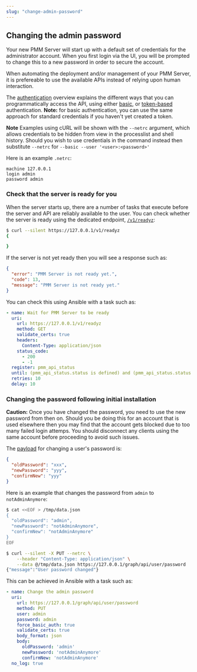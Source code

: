 ```yaml
---
slug: "change-admin-password"
---
```


## Changing the admin password

Your new PMM Server will start up with a default set of credentials for the administrator account.
When you first login via the UI, you will be prompted to change this to a new password in order to
secure the account.

When automating the deployment and/or management of your PMM Server, it is prefereable to use the
available APIs instead of relying upon human interaction.

The [authentication](#authentication) overview explains the different ways that you can
programmatically access the API, using either [basic](#use-an-api-key-in-basic-auth), or
[token-based](#authenticate) authentication. **Note:** for basic authentication, you can use the
same approach for standard credentials if you haven't yet created a token.

**Note** Examples using cURL will be shown with the `--netrc` argument, which allows
credentials to be hidden from view in the processlist and shell history. Should you wish to
use credentials in the command instead then substitute `--netrc` for `--basic --user '<user>:<password>'`

Here is an example `.netrc`:
```
machine 127.0.0.1
login admin
password admin
```

### Check that the server is ready for you

When the server starts up, there are a number of tasks that execute before the server and API
are reliably available to the user. You can check whether the server is ready using the dedicated
endpoint, [`/v1/readyz`](https://percona-pmm.readme.io/reference/readiness):

```sh
$ curl --silent https://127.0.0.1/v1/readyz
{

}
```

If the server is not yet ready then you will see a response such as:
```json
{
  "error": "PMM Server is not ready yet.",
  "code": 13,
  "message": "PMM Server is not ready yet."
}
```

You can check this using Ansible with a task such as:
```yaml
- name: Wait for PMM Server to be ready
  uri:
    url: https://127.0.0.1/v1/readyz
    method: GET
    validate_certs: true
    headers:
      Content-Type: application/json
    status_code:
      - 200
      - -1
  register: pmm_api_status
  until: (pmm_api_status.status is defined) and (pmm_api_status.status == 200)
  retries: 10
  delay: 10
```

### Changing the password following initial installation

**Caution:** Once you have changed the password, you need to use the new password
from then on. Should you be doing this for an account that is used elsewhere then
you may find that the account gets blocked due to too many failed login attemps.
You should disconnect any clients using the same account before proceeding to
avoid such issues.

The [payload](https://grafana.com/docs/grafana/latest/http_api/user/#change-password) for changing a user's password is:
```json
{
  "oldPassword": "xxx",
  "newPassword": "yyy",
  "confirmNew": "yyy"
}
```

Here is an example that changes the password from `admin` to `notAdminAnymore`:
```sh
$ cat <<EOF > /tmp/data.json
{
  "oldPassword": "admin",
  "newPassword": "notAdminAnymore",
  "confirmNew": "notAdminAnymore"
}
EOF

$ curl --silent -X PUT --netrc \
    --header "Content-Type: application/json" \
    --data @/tmp/data.json https://127.0.0.1/graph/api/user/password
{"message":"User password changed"}
```

This can be achieved in Ansible with a task such as:
```yaml
- name: Change the admin password
  uri:
    url: https://127.0.0.1/graph/api/user/password
    method: PUT
    user: admin
    password: admin
    force_basic_auth: true
    validate_certs: true
    body_format: json
    body:
      oldPassword: 'admin'
      newPassword: 'notAdminAnymore'
      confirmNew: 'notAdminAnymore'
  no_log: true
```

